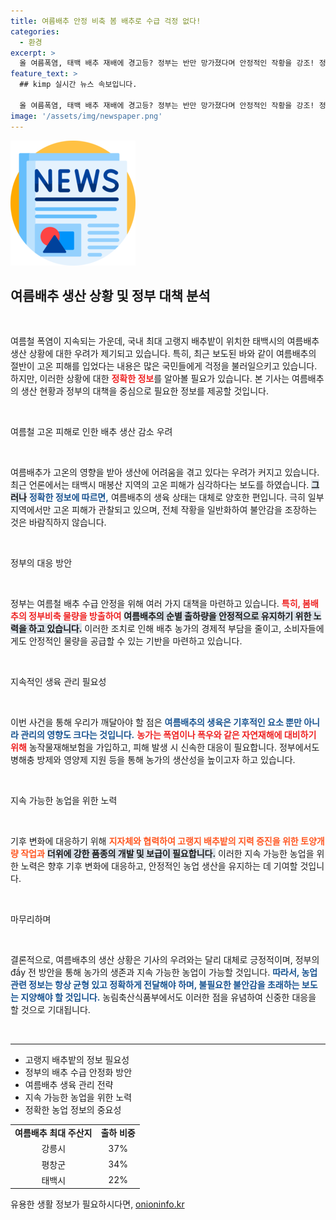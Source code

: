 ```yaml
---
title: 여름배추 안정 비축 봄 배추로 수급 걱정 없다!
categories:
  - 환경
excerpt: >
  올 여름폭염, 태백 배추 재배에 경고등? 정부는 반만 망가졌다며 안정적인 작황을 강조! 정확한 정보로 과도한 불안감 줄이기 위한 대책 마련 중!
feature_text: >
  ## kimp 실시간 뉴스 속보입니다.

  올 여름폭염, 태백 배추 재배에 경고등? 정부는 반만 망가졌다며 안정적인 작황을 강조! 정확한 정보로 과도한 불안감 줄이기 위한 대책 마련 중!
image: '/assets/img/newspaper.png'
---
```


<p><img src="/assets/img/newspaper.png" alt="kimplant 속보" /></p>

<h2 data-ke-size="size26">여름배추 생산 상황 및 정부 대책 분석</h2>

<p data-ke-size="size16">&nbsp;</p>

<p>여름철 폭염이 지속되는 가운데, 국내 최대 고랭지 배추밭이 위치한 태백시의 여름배추 생산 상황에 대한 우려가 제기되고 있습니다. 특히, 최근 보도된 바와 같이 여름배추의 절반이 고온 피해를 입었다는 내용은 많은 국민들에게 걱정을 불러일으키고 있습니다. 하지만, 이러한 상황에 대한 <b><span style="color: #ee2323;">정확한 정보</span></b>를 알아볼 필요가 있습니다. 본 기사는 여름배추의 생산 현황과 정부의 대책을 중심으로 필요한 정보를 제공할 것입니다. </p>

<p data-ke-size="size16">&nbsp;</p>

<p>여름철 고온 피해로 인한 배추 생산 감소 우려</p>

<p data-ke-size="size16">&nbsp;</p>

<p>여름배추가 고온의 영향을 받아 생산에 어려움을 겪고 있다는 우려가 커지고 있습니다. 최근 언론에서는 태백시 매봉산 지역의 고온 피해가 심각하다는 보도를 하였습니다. <b><span style="background-color: #21538527;">그러나</span></b> <b><span style="color: #1a5490;">정확한 정보에 따르면,</span></b> 여름배추의 생육 상태는 대체로 양호한 편입니다. 극히 일부 지역에서만 고온 피해가 관찰되고 있으며, 전체 작황을 일반화하여 불안감을 조장하는 것은 바람직하지 않습니다.</p>

<p data-ke-size="size16">&nbsp;</p>

<p>정부의 대응 방안</p>

<p data-ke-size="size16">&nbsp;</p>

<p>정부는 여름철 배추 수급 안정을 위해 여러 가지 대책을 마련하고 있습니다. <b><span style="color: #ee2323;">특히, 봄배추의 정부비축 물량을 방출하여</span></b> <b><span style="background-color: #21538527;">여름배추의 순별 출하량을 안정적으로 유지하기 위한 노력을 하고 있습니다.</span></b> 이러한 조치로 인해 배추 농가의 경제적 부담을 줄이고, 소비자들에게도 안정적인 물량을 공급할 수 있는 기반을 마련하고 있습니다.</p>

<p data-ke-size="size16">&nbsp;</p>

<p>지속적인 생육 관리 필요성</p>

<p data-ke-size="size16">&nbsp;</p>

<p>이번 사건을 통해 우리가 깨달아야 할 점은 <b><span style="color: #1a5490;">여름배추의 생육은 기후적인 요소 뿐만 아니라 관리의 영향도 크다는 것입니다.</span></b> <b><span style="color: #ee2323;">농가는 폭염이나 폭우와 같은 자연재해에 대비하기 위해</span></b> 농작물재해보험을 가입하고, 피해 발생 시 신속한 대응이 필요합니다. 정부에서도 병해충 방제와 영양제 지원 등을 통해 농가의 생산성을 높이고자 하고 있습니다.</p>

<p data-ke-size="size16">&nbsp;</p>

<p>지속 가능한 농업을 위한 노력</p>

<p data-ke-size="size16">&nbsp;</p>

<p>기후 변화에 대응하기 위해 <b><span style="color: #ff5722;">지자체와 협력하여 고랭지 배추밭의 지력 증진을 위한 토양개량 작업과</span></b> <b><span style="background-color: #21538527;">더위에 강한 품종의 개발 및 보급이 필요합니다.</span></b> 이러한 지속 가능한 농업을 위한 노력은 향후 기후 변화에 대응하고, 안정적인 농업 생산을 유지하는 데 기여할 것입니다.</p>

<p data-ke-size="size16">&nbsp;</p>

<p>마무리하며</p>

<p data-ke-size="size16">&nbsp;</p>

<p>결론적으로, 여름배추의 생산 상황은 기사의 우려와는 달리 대체로 긍정적이며, 정부의 đầy 전 방안을 통해 농가의 생존과 지속 가능한 농업이 가능할 것입니다. <b><span style="color: #1a5490;">따라서, 농업 관련 정보는 항상 균형 있고 정확하게 전달해야 하며, 불필요한 불안감을 초래하는 보도는 지양해야 할 것입니다.</span></b> 농림축산식품부에서도 이러한 점을 유념하여 신중한 대응을 할 것으로 기대됩니다.</p>

<p data-ke-size="size16">&nbsp;</p>

<hr />

<ul>
  <li>고랭지 배추밭의 정보 필요성</li>
  <li>정부의 배추 수급 안정화 방안</li>
  <li>여름배추 생육 관리 전략</li>
  <li>지속 가능한 농업을 위한 노력</li>
  <li>정확한 농업 정보의 중요성</li>
</ul>

<table>
  <tr>
    <td style="text-align: center; height: 17px;"><b>여름배추 최대 주산지</b></td>
    <td style="text-align: center; height: 17px;"><b>출하 비중</b></td>
  </tr>
  <tr>
    <td style="text-align: center; height: 17px;">강릉시</td>
    <td style="text-align: center; height: 17px;">37%</td>
  </tr>
  <tr>
    <td style="text-align: center; height: 17px;">평창군</td>
    <td style="text-align: center; height: 17px;">34%</td>
  </tr>
  <tr>
    <td style="text-align: center; height: 17px;">태백시</td>
    <td style="text-align: center; height: 17px;">22%</td>
  </tr>
</table>
유용한 생활 정보가 필요하시다면, <a href="https://onioninfo.kr" rel="dofollow">onioninfo.kr</a>


